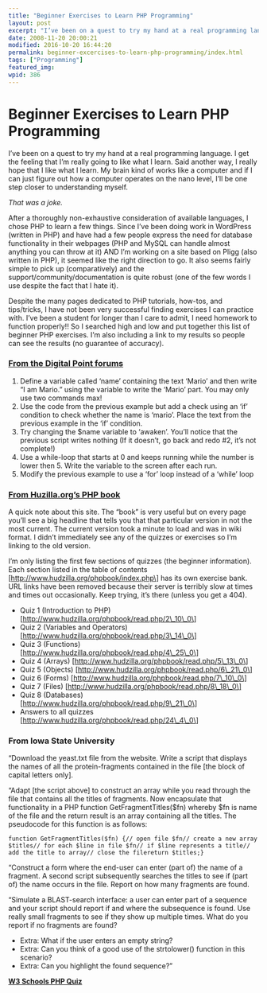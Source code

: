 ```yaml
---
title: "Beginner Exercises to Learn PHP Programming"
layout: post
excerpt: "I’ve been on a quest to try my hand at a real programming language. I get the feeling that I’m really going to like what I learn."
date: 2008-11-20 20:00:21
modified: 2016-10-20 16:44:20
permalink: beginner-excercises-to-learn-php-programming/index.html
tags: ["Programming"]
featured_img:
wpid: 386
---
```


# Beginner Exercises to Learn PHP Programming

I’ve been on a quest to try my hand at a real programming language. I get the feeling that I’m really going to like what I learn. Said another way, I really hope that I like what I learn. My brain kind of works like a computer and if I can just figure out how a computer operates on the nano level, I’ll be one step closer to understanding myself.

_That was a joke._

After a thoroughly non-exhaustive consideration of available languages, I chose PHP to learn a few things. Since I’ve been doing work in WordPress (written in PHP) and have had a few people express the need for database functionality in their webpages (PHP and MySQL can handle almost anything you can throw at it) AND I’m working on a site based on Pligg (also written in PHP), it seemed like the right direction to go. It also seems fairly simple to pick up (comparatively) and the support/community/documentation is quite robust (one of the few words I use despite the fact that I hate it).

Despite the many pages dedicated to PHP tutorials, how-tos, and tips/tricks, I have not been very successful finding exercises I can practice with. I’ve been a student for longer than I care to admit, I need homework to function properly!! So I searched high and low and put together this list of beginner PHP exercises. I’m also including a link to my results so people can see the results (no guarantee of accuracy).

### [**From the Digital Point forums**](http://forums.digitalpoint.com/showthread.php?t=642480)

1. Define a variable called ‘name’ containing the text ‘Mario’ and then write “I am Mario.” using the variable to write the ‘Mario’ part. You may only use two commands max!
2. Use the code from the previous example but add a check using an ‘if’ condition to check whether the name is ‘mario’. Place the text from the previous example in the ‘if’ condition.
3. Try changing the $name variable to ‘awaken’. You’ll notice that the previous script writes nothing (If it doesn’t, go back and redo #2, it’s not complete!)
4. Use a while-loop that starts at 0 and keeps running while the number is lower then 5. Write the variable to the screen after each run.
5. Modify the previous example to use a ‘for’ loop instead of a ‘while’ loop

### [**From Huzilla.org’s PHP book**](http://www.hudzilla.org/phpbook/)

A quick note about this site. The “book” is very useful but on every page you’ll see a big headline that tells you that that particular version in not the most current. The current version took a minute to load and was in wiki format. I didn’t immediately see any of the quizzes or exercises so I’m linking to the old version.

I’m only listing the first few sections of quizzes (the beginner information). Each section listed in the table of contents \[http://www.hudzilla.org/phpbook/index.php\] has its own exercise bank. URL links have been removed because their server is terribly slow at times and times out occasionally. Keep trying, it’s there (unless you get a 404).

- Quiz 1 (Introduction to PHP) \[http://www.hudzilla.org/phpbook/read.php/2\_10\_0\]
- Quiz 2 (Variables and Operators) \[http://www.hudzilla.org/phpbook/read.php/3\_14\_0\]
- Quiz 3 (Functions) \[http://www.hudzilla.org/phpbook/read.php/4\_25\_0\]
- Quiz 4 (Arrays) \[http://www.hudzilla.org/phpbook/read.php/5\_13\_0\]
- Quiz 5 (Objects) \[http://www.hudzilla.org/phpbook/read.php/6\_21\_0\]
- Quiz 6 (Forms) \[http://www.hudzilla.org/phpbook/read.php/7\_10\_0\]
- Quiz 7 (Files) \[http://www.hudzilla.org/phpbook/read.php/8\_18\_0\]
- Quiz 8 (Databases) \[http://www.hudzilla.org/phpbook/read.php/9\_21\_0\]
- Answers to all quizzes \[http://www.hudzilla.org/phpbook/read.php/24\_4\_0\]

### **From Iowa State University**

“Download the <a>yeast.txt</a> file from the website. Write a script that displays the names of all the protein-fragments contained in the file \[the block of capital letters only\].

“Adapt \[the script above\] to construct an array while you read through the file that contains all the titles of fragments. Now encapsulate that functionality in a PHP function GetFragmentTitles($fn) whereby $fn is name of the file and the return result is an array containing all the titles. The pseudocode for this function is as follows:

`function GetFragmentTitles($fn) {// open file $fn// create a new array $titles// for each $line in file $fn// if $line represents a title// add the title to array// close the filereturn $titles;}`

“Construct a form where the end-user can enter (part of) the name of a fragment. A second script subsequently searches the titles to see if (part of) the name occurs in the file. Report on how many fragments are found.

“Simulate a BLAST-search interface: a user can enter part of a sequence and your script should report if and where the subsequence is found. Use really small fragments to see if they show up multiple times. What do you report if no fragments are found?

- Extra: What if the user enters an empty string?
- Extra: Can you think of a good use of the strtolower() function in this scenario?
- Extra: Can you highlight the found sequence?”

**[W3 Schools PHP Quiz ](http://www.w3schools.com/quiztest/quiztest.asp?qtest=PHP)**
